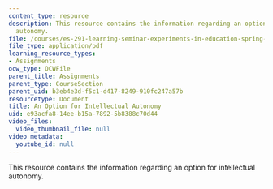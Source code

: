 ```yaml
---
content_type: resource
description: This resource contains the information regarding an option for intellectual
  autonomy.
file: /courses/es-291-learning-seminar-experiments-in-education-spring-2003/e93acfa814eeb15a78925b8388c70d44_MITES_291S03_2b_ESG.pdf
file_type: application/pdf
learning_resource_types:
- Assignments
ocw_type: OCWFile
parent_title: Assignments
parent_type: CourseSection
parent_uid: b3eb4e3d-f5c1-d417-8249-910fc247a57b
resourcetype: Document
title: An Option for Intellectual Autonomy
uid: e93acfa8-14ee-b15a-7892-5b8388c70d44
video_files:
  video_thumbnail_file: null
video_metadata:
  youtube_id: null
---
```

This resource contains the information regarding an option for intellectual autonomy.

